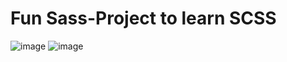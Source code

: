 # Fun Sass-Project to learn SCSS
![image](https://user-images.githubusercontent.com/78379610/204864849-3412481f-0031-4af5-9c5a-08724d3dec1f.png)
![image](https://user-images.githubusercontent.com/78379610/204865224-28af85ca-598a-4b3a-94e3-6aba6985c96f.png)
